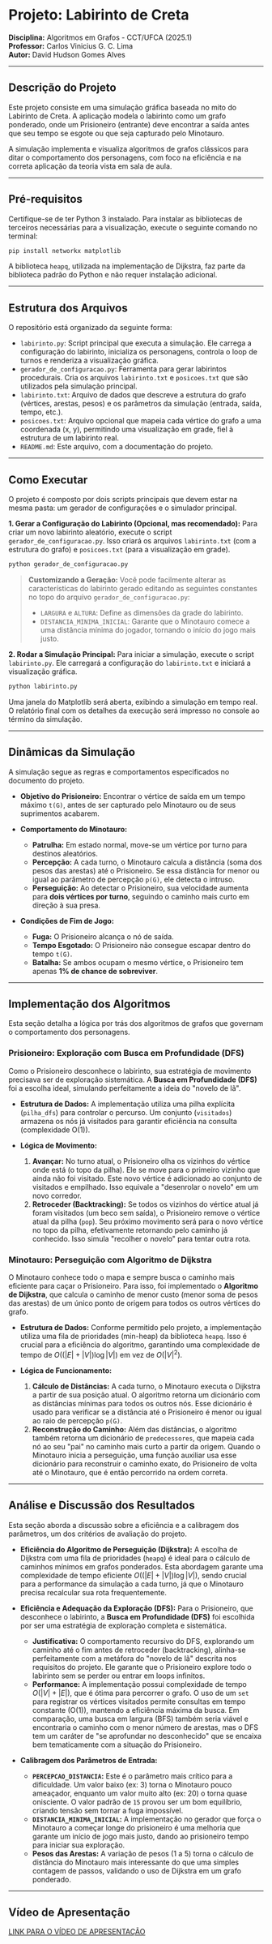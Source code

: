 # Projeto: Labirinto de Creta

**Disciplina:** Algoritmos em Grafos - CCT/UFCA (2025.1)  
**Professor:** Carlos Vinicius G. C. Lima  
**Autor:** David Hudson Gomes Alves

---

## Descrição do Projeto
Este projeto consiste em uma simulação gráfica baseada no mito do Labirinto de Creta. A aplicação modela o labirinto como um grafo ponderado, onde um Prisioneiro (entrante) deve encontrar a saída antes que seu tempo se esgote ou que seja capturado pelo Minotauro.

A simulação implementa e visualiza algoritmos de grafos clássicos para ditar o comportamento dos personagens, com foco na eficiência e na correta aplicação da teoria vista em sala de aula.

---

## Pré-requisitos
Certifique-se de ter Python 3 instalado. Para instalar as bibliotecas de terceiros necessárias para a visualização, execute o seguinte comando no terminal:
```bash
pip install networkx matplotlib
````

A biblioteca `heapq`, utilizada na implementação de Dijkstra, faz parte da biblioteca padrão do Python e não requer instalação adicional.

-----

## Estrutura dos Arquivos

O repositório está organizado da seguinte forma:

  * `labirinto.py`: Script principal que executa a simulação. Ele carrega a configuração do labirinto, inicializa os personagens, controla o loop de turnos e renderiza a visualização gráfica.
  * `gerador_de_configuracao.py`: Ferramenta para gerar labirintos procedurais. Cria os arquivos `labirinto.txt` e `posicoes.txt` que são utilizados pela simulação principal.
  * `labirinto.txt`: Arquivo de dados que descreve a estrutura do grafo (vértices, arestas, pesos) e os parâmetros da simulação (entrada, saída, tempo, etc.).
  * `posicoes.txt`: Arquivo opcional que mapeia cada vértice do grafo a uma coordenada (x, y), permitindo uma visualização em grade, fiel à estrutura de um labirinto real.
  * `README.md`: Este arquivo, com a documentação do projeto.

-----

## Como Executar

O projeto é composto por dois scripts principais que devem estar na mesma pasta: um gerador de configurações e o simulador principal.

**1. Gerar a Configuração do Labirinto (Opcional, mas recomendado):**
Para criar um novo labirinto aleatório, execute o script `gerador_de_configuracao.py`. Isso criará os arquivos `labirinto.txt` (com a estrutura do grafo) e `posicoes.txt` (para a visualização em grade).

```bash
python gerador_de_configuracao.py
```

> **Customizando a Geração:**
> Você pode facilmente alterar as características do labirinto gerado editando as seguintes constantes no topo do arquivo `gerador_de_configuracao.py`:
>
>   * `LARGURA` e `ALTURA`: Define as dimensões da grade do labirinto.
>   * `DISTANCIA_MINIMA_INICIAL`: Garante que o Minotauro comece a uma distância mínima do jogador, tornando o início do jogo mais justo.

**2. Rodar a Simulação Principal:**
Para iniciar a simulação, execute o script `labirinto.py`. Ele carregará a configuração do `labirinto.txt` e iniciará a visualização gráfica.

```bash
python labirinto.py
```

Uma janela do Matplotlib será aberta, exibindo a simulação em tempo real. O relatório final com os detalhes da execução será impresso no console ao término da simulação.

-----

## Dinâmicas da Simulação

A simulação segue as regras e comportamentos especificados no documento do projeto.

  * **Objetivo do Prisioneiro:** Encontrar o vértice de saída em um tempo máximo `t(G)`, antes de ser capturado pelo Minotauro ou de seus suprimentos acabarem.

  * **Comportamento do Minotauro:**

      * **Patrulha:** Em estado normal, move-se um vértice por turno para destinos aleatórios.
      * **Percepção:** A cada turno, o Minotauro calcula a distância (soma dos pesos das arestas) até o Prisioneiro. Se essa distância for menor ou igual ao parâmetro de percepção `p(G)`, ele detecta o intruso.
      * **Perseguição:** Ao detectar o Prisioneiro, sua velocidade aumenta para **dois vértices por turno**, seguindo o caminho mais curto em direção à sua presa.

  * **Condições de Fim de Jogo:**

      * **Fuga:** O Prisioneiro alcança o nó de saída.
      * **Tempo Esgotado:** O Prisioneiro não consegue escapar dentro do tempo `t(G)`.
      * **Batalha:** Se ambos ocupam o mesmo vértice, o Prisioneiro tem apenas **1% de chance de sobreviver**.

-----

## Implementação dos Algoritmos

Esta seção detalha a lógica por trás dos algoritmos de grafos que governam o comportamento dos personagens.

### Prisioneiro: Exploração com Busca em Profundidade (DFS)

Como o Prisioneiro desconhece o labirinto, sua estratégia de movimento precisava ser de exploração sistemática. A **Busca em Profundidade (DFS)** foi a escolha ideal, simulando perfeitamente a ideia do "novelo de lã".

  * **Estrutura de Dados:** A implementação utiliza uma pilha explícita (`pilha_dfs`) para controlar o percurso. Um conjunto (`visitados`) armazena os nós já visitados para garantir eficiência na consulta (complexidade O(1)).

  * **Lógica de Movimento:**

    1.  **Avançar:** No turno atual, o Prisioneiro olha os vizinhos do vértice onde está (o topo da pilha). Ele se move para o primeiro vizinho que ainda não foi visitado. Este novo vértice é adicionado ao conjunto de visitados e empilhado. Isso equivale a "desenrolar o novelo" em um novo corredor.
    2.  **Retroceder (Backtracking):** Se todos os vizinhos do vértice atual já foram visitados (um beco sem saída), o Prisioneiro remove o vértice atual da pilha (`pop`). Seu próximo movimento será para o novo vértice no topo da pilha, efetivamente retornando pelo caminho já conhecido. Isso simula "recolher o novelo" para tentar outra rota.

### Minotauro: Perseguição com Algoritmo de Dijkstra

O Minotauro conhece todo o mapa e sempre busca o caminho mais eficiente para caçar o Prisioneiro. Para isso, foi implementado o **Algoritmo de Dijkstra**, que calcula o caminho de menor custo (menor soma de pesos das arestas) de um único ponto de origem para todos os outros vértices do grafo.

  * **Estrutura de Dados:** Conforme permitido pelo projeto, a implementação utiliza uma fila de prioridades (min-heap) da biblioteca `heapq`. Isso é crucial para a eficiência do algoritmo, garantindo uma complexidade de tempo de $O((|E| + |V|) \log |V|)$ em vez de $O(|V|^2)$.

  * **Lógica de Funcionamento:**

    1.  **Cálculo de Distâncias:** A cada turno, o Minotauro executa o Dijkstra a partir de sua posição atual. O algoritmo retorna um dicionário com as distâncias mínimas para todos os outros nós. Esse dicionário é usado para verificar se a distância até o Prisioneiro é menor ou igual ao raio de percepção `p(G)`.
    2.  **Reconstrução do Caminho:** Além das distâncias, o algoritmo também retorna um dicionário de `predecessores`, que mapeia cada nó ao seu "pai" no caminho mais curto a partir da origem. Quando o Minotauro inicia a perseguição, uma função auxiliar usa esse dicionário para reconstruir o caminho exato, do Prisioneiro de volta até o Minotauro, que é então percorrido na ordem correta.

-----

## Análise e Discussão dos Resultados

Esta seção aborda a discussão sobre a eficiência e a calibragem dos parâmetros, um dos critérios de avaliação do projeto.

* **Eficiência do Algoritmo de Perseguição (Dijkstra):** A escolha de Dijkstra com uma fila de prioridades (`heapq`) é ideal para o cálculo de caminhos mínimos em grafos ponderados. Esta abordagem garante uma complexidade de tempo eficiente $O((|E| + |V|) \log |V|)$, sendo crucial para a performance da simulação a cada turno, já que o Minotauro precisa recalcular sua rota frequentemente.

* **Eficiência e Adequação da Exploração (DFS):** Para o Prisioneiro, que desconhece o labirinto, a **Busca em Profundidade (DFS)** foi escolhida por ser uma estratégia de exploração completa e sistemática.
    * **Justificativa:** O comportamento recursivo do DFS, explorando um caminho até o fim antes de retroceder (backtracking), alinha-se perfeitamente com a metáfora do "novelo de lã" descrita nos requisitos do projeto. Ele garante que o Prisioneiro explore todo o labirinto sem se perder ou entrar em loops infinitos.
    * **Performance:** A implementação possui complexidade de tempo $O(|V| + |E|)$, que é ótima para percorrer o grafo. O uso de um `set` para registrar os vértices visitados permite consultas em tempo constante (O(1)), mantendo a eficiência máxima da busca. Em comparação, uma busca em largura (BFS) também seria viável e encontraria o caminho com o menor número de arestas, mas o DFS tem um caráter de "se aprofundar no desconhecido" que se encaixa bem tematicamente com a situação do Prisioneiro.

* **Calibragem dos Parâmetros de Entrada:**
    * **`PERCEPCAO_DISTANCIA`:** Este é o parâmetro mais crítico para a dificuldade. Um valor baixo (ex: 3) torna o Minotauro pouco ameaçador, enquanto um valor muito alto (ex: 20) o torna quase onisciente. O valor padrão de `15` provou ser um bom equilíbrio, criando tensão sem tornar a fuga impossível.
    * **`DISTANCIA_MINIMA_INICIAL`:** A implementação no gerador que força o Minotauro a começar longe do prisioneiro é uma melhoria que garante um início de jogo mais justo, dando ao prisioneiro tempo para iniciar sua exploração.
    * **Pesos das Arestas:** A variação de pesos (1 a 5) torna o cálculo de distância do Minotauro mais interessante do que uma simples contagem de passos, validando o uso de Dijkstra em um grafo ponderado.

-----

## Vídeo de Apresentação

[LINK PARA O VÍDEO DE APRESENTAÇÃO](https://youtu.be/c4uL5tWoS-I)
